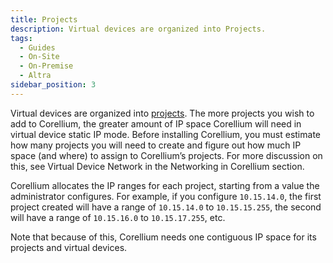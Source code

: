 ```yaml
---
title: Projects
description: Virtual devices are organized into Projects.
tags:
  - Guides
  - On-Site
  - On-Premise
  - Altra
sidebar_position: 3
---
```


Virtual devices are organized into [projects](/getting-started/enterprise-accounts/managing-projects). The more projects you wish to add to Corellium, the greater amount of IP space Corellium will need in virtual device static IP mode. Before installing Corellium, you must estimate how many projects you will need to create and figure out how much IP space (and where) to assign to Corellium’s projects. For more discussion on this, see Virtual Device Network in the Networking in Corellium section.

Corellium allocates the IP ranges for each project, starting from a value the administrator configures. For example, if you configure `10.15.14.0`, the first project created will have a range of `10.15.14.0` to `10.15.15.255`, the second will have a range of `10.15.16.0` to `10.15.17.255`, etc.

Note that because of this, Corellium needs one contiguous IP space for its projects and virtual devices.
